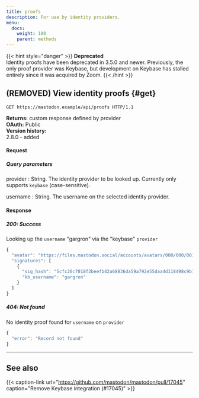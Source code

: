 ```yaml
---
title: proofs
description: For use by identity providers.
menu:
  docs:
    weight: 100
    parent: methods
---
```


{{< hint style="danger" >}}
**Deprecated**\
Identity proofs have been deprecated in 3.5.0 and newer. Previously, the only proof provider was Keybase, but development on Keybase has stalled entirely since it was acquired by Zoom.
{{< /hint >}}

## (REMOVED) View identity proofs {#get}

```http
GET https://mastodon.example/api/proofs HTTP/1.1
```

**Returns:** custom response defined by provider\
**OAuth:** Public\
**Version history:**\
2.8.0 - added

#### Request
##### Query parameters

provider
: String. The identity provider to be looked up. Currently only supports `keybase` (case-sensitive).

username
: String. The username on the selected identity provider.

#### Response
##### 200: Success

Looking up the `username` "gargron" via the "keybase" `provider`

```javascript
{
  "avatar": "https://files.mastodon.social/accounts/avatars/000/000/001/original/d96d39a0abb45b92.jpg",
  "signatures": [
    {
      "sig_hash": "5cfc20c7018f2beefb42a68836da59a792e55daa4d118498c9b1898de7e845690f",
      "kb_username": "gargron"
    }
  ]
}
```

##### 404: Not found

No identity proof found for `username` on `provider`

```javascript
{
  "error": "Record not found"
}
```

---

## See also

{{< caption-link url="https://github.com/mastodon/mastodon/pull/17045" caption="Remove Keybase integration (#17045)" >}}